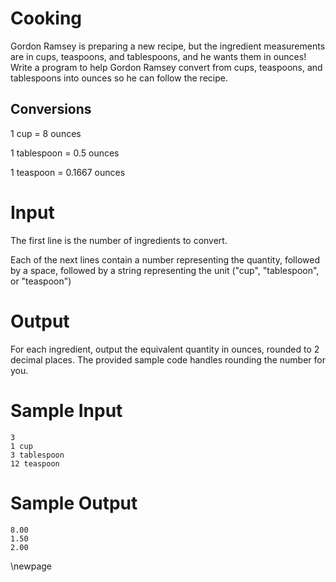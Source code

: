 # Cooking

Gordon Ramsey is preparing a new recipe, but the ingredient measurements are in cups, teaspoons, and tablespoons, and he wants them in ounces! Write a program to help Gordon Ramsey convert from cups, teaspoons, and tablespoons into ounces so he can follow the recipe.


## Conversions

1 cup = 8 ounces

1 tablespoon = 0.5 ounces

1 teaspoon = 0.1667 ounces

# Input

The first line is the number of ingredients to convert.

Each of the next lines contain a number representing the quantity, followed by a space, followed by a string representing the unit ("cup", "tablespoon", or "teaspoon")

# Output

For each ingredient, output the equivalent quantity in ounces, rounded to 2 decimal places. The provided sample code handles rounding the number for you.

# Sample Input

```
3
1 cup
3 tablespoon
12 teaspoon
```

# Sample Output
```
8.00
1.50
2.00
```
\newpage
